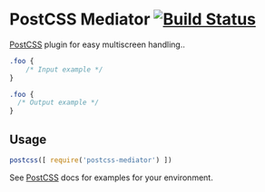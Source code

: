 # PostCSS Mediator [![Build Status][ci-img]][ci]

[PostCSS] plugin for easy multiscreen handling..

[PostCSS]: https://github.com/postcss/postcss
[ci-img]:  https://travis-ci.org/Nek/postcss-mediator.svg
[ci]:      https://travis-ci.org/Nek/postcss-mediator

```css
.foo {
    /* Input example */
}
```

```css
.foo {
  /* Output example */
}
```

## Usage

```js
postcss([ require('postcss-mediator') ])
```

See [PostCSS] docs for examples for your environment.
